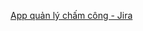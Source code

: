 [App quản lý chấm công - Jira](https://giahan1835.atlassian.net/jira/software/projects/AQLCCNVN3/summary)
